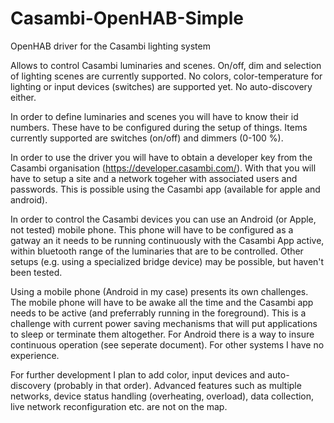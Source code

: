 # Casambi-OpenHAB-Simple
OpenHAB driver for the Casambi lighting system

Allows to control Casambi luminaries and scenes. On/off, dim and selection of lighting scenes are currently supported. No colors, color-temperature for lighting or input devices (switches) are supported yet. No auto-discovery either.

In order to define luminaries and scenes you will have to know their id numbers. These have to be configured during the setup of things. Items currently supported are switches (on/off) and dimmers (0-100 %).

In order to use the driver you will have to obtain a developer key from the Casambi organisation (https://developer.casambi.com/). With that you will have to setup a site and a network togeher with associated users and passwords. This is possible using the Casambi app (available for apple and android).

In order to control the Casambi devices you can use an Android (or Apple, not tested) mobile phone. This phone will have to be configured as a gatway an it needs to be running continuously with the Casambi App active, within bluetooth range of the luminaries that are to be controlled. Other setups (e.g. using a specialized bridge device) may be possible, but haven't been tested.

Using a mobile phone (Android in my case) presents its own challenges. The mobile phone will have to be awake all the time and the Casambi app needs to be active (and preferrably running in the foreground). This is a challenge with current power saving mechanisms that will put applications to sleep or terminate them altogether. For Android there is a way to insure continuous operation (see seperate document). For other systems I have no experience.

For further development I plan to add color, input devices and auto-discovery (probably in that order). Advanced features such as multiple networks, device status handling (overheating, overload), data collection, live network reconfiguration etc. are not on the map.
